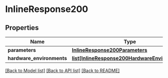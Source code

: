 # InlineResponse200

## Properties
Name | Type | Description | Notes
------------ | ------------- | ------------- | -------------
**parameters** | [**InlineResponse200Parameters**](InlineResponse200Parameters.md) |  |
**hardware_environments** | [**list[InlineResponse200HardwareEnvironments]**](InlineResponse200HardwareEnvironments.md) |  |

[[Back to Model list]](../README.md#documentation-for-models) [[Back to API list]](../README.md#documentation-for-api-endpoints) [[Back to README]](../README.md)
